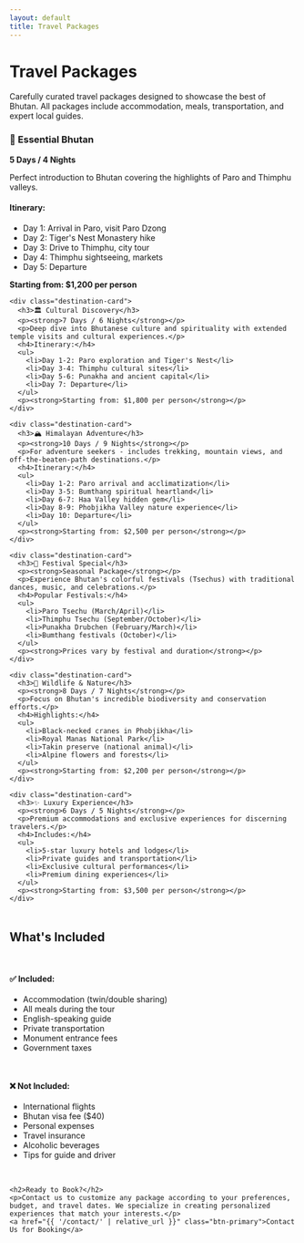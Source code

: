```yaml
---
layout: default
title: Travel Packages
---
```


<div class="container">
  <h1>Travel Packages</h1>
  <p>Carefully curated travel packages designed to showcase the best of Bhutan. All packages include accommodation, meals, transportation, and expert local guides.</p>

  <div class="destination-grid">
    <div class="destination-card">
      <h3>🌟 Essential Bhutan</h3>
      <p><strong>5 Days / 4 Nights</strong></p>
      <p>Perfect introduction to Bhutan covering the highlights of Paro and Thimphu valleys.</p>
      <h4>Itinerary:</h4>
      <ul>
        <li>Day 1: Arrival in Paro, visit Paro Dzong</li>
        <li>Day 2: Tiger's Nest Monastery hike</li>
        <li>Day 3: Drive to Thimphu, city tour</li>
        <li>Day 4: Thimphu sightseeing, markets</li>
        <li>Day 5: Departure</li>
      </ul>
      <p><strong>Starting from: $1,200 per person</strong></p>
    </div>

    <div class="destination-card">
      <h3>🏛️ Cultural Discovery</h3>
      <p><strong>7 Days / 6 Nights</strong></p>
      <p>Deep dive into Bhutanese culture and spirituality with extended temple visits and cultural experiences.</p>
      <h4>Itinerary:</h4>
      <ul>
        <li>Day 1-2: Paro exploration and Tiger's Nest</li>
        <li>Day 3-4: Thimphu cultural sites</li>
        <li>Day 5-6: Punakha and ancient capital</li>
        <li>Day 7: Departure</li>
      </ul>
      <p><strong>Starting from: $1,800 per person</strong></p>
    </div>

    <div class="destination-card">
      <h3>🏔️ Himalayan Adventure</h3>
      <p><strong>10 Days / 9 Nights</strong></p>
      <p>For adventure seekers - includes trekking, mountain views, and off-the-beaten-path destinations.</p>
      <h4>Itinerary:</h4>
      <ul>
        <li>Day 1-2: Paro arrival and acclimatization</li>
        <li>Day 3-5: Bumthang spiritual heartland</li>
        <li>Day 6-7: Haa Valley hidden gem</li>
        <li>Day 8-9: Phobjikha Valley nature experience</li>
        <li>Day 10: Departure</li>
      </ul>
      <p><strong>Starting from: $2,500 per person</strong></p>
    </div>

    <div class="destination-card">
      <h3>🌸 Festival Special</h3>
      <p><strong>Seasonal Package</strong></p>
      <p>Experience Bhutan's colorful festivals (Tsechus) with traditional dances, music, and celebrations.</p>
      <h4>Popular Festivals:</h4>
      <ul>
        <li>Paro Tsechu (March/April)</li>
        <li>Thimphu Tsechu (September/October)</li>
        <li>Punakha Drubchen (February/March)</li>
        <li>Bumthang festivals (October)</li>
      </ul>
      <p><strong>Prices vary by festival and duration</strong></p>
    </div>

    <div class="destination-card">
      <h3>🦅 Wildlife & Nature</h3>
      <p><strong>8 Days / 7 Nights</strong></p>
      <p>Focus on Bhutan's incredible biodiversity and conservation efforts.</p>
      <h4>Highlights:</h4>
      <ul>
        <li>Black-necked cranes in Phobjikha</li>
        <li>Royal Manas National Park</li>
        <li>Takin preserve (national animal)</li>
        <li>Alpine flowers and forests</li>
      </ul>
      <p><strong>Starting from: $2,200 per person</strong></p>
    </div>

    <div class="destination-card">
      <h3>✨ Luxury Experience</h3>
      <p><strong>6 Days / 5 Nights</strong></p>
      <p>Premium accommodations and exclusive experiences for discerning travelers.</p>
      <h4>Includes:</h4>
      <ul>
        <li>5-star luxury hotels and lodges</li>
        <li>Private guides and transportation</li>
        <li>Exclusive cultural performances</li>
        <li>Premium dining experiences</li>
      </ul>
      <p><strong>Starting from: $3,500 per person</strong></p>
    </div>
  </div>

  <section style="margin-top: 3rem;">
    <h2>What's Included</h2>
    <div style="display: grid; grid-template-columns: repeat(auto-fit, minmax(250px, 1fr)); gap: 1rem; margin: 2rem 0;">
      <div>
        <h4>✅ Included:</h4>
        <ul>
          <li>Accommodation (twin/double sharing)</li>
          <li>All meals during the tour</li>
          <li>English-speaking guide</li>
          <li>Private transportation</li>
          <li>Monument entrance fees</li>
          <li>Government taxes</li>
        </ul>
      </div>
      <div>
        <h4>❌ Not Included:</h4>
        <ul>
          <li>International flights</li>
          <li>Bhutan visa fee ($40)</li>
          <li>Personal expenses</li>
          <li>Travel insurance</li>
          <li>Alcoholic beverages</li>
          <li>Tips for guide and driver</li>
        </ul>
      </div>
    </div>

    <h2>Ready to Book?</h2>
    <p>Contact us to customize any package according to your preferences, budget, and travel dates. We specialize in creating personalized experiences that match your interests.</p>
    <a href="{{ '/contact/' | relative_url }}" class="btn-primary">Contact Us for Booking</a>
  </section>
</div>